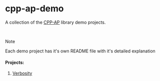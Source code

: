 # cpp-ap-demo

A collection of the [CPP-AP](https://github.com/SpectraL519/cpp-ap) library demo projects.

<br />

> [!NOTE]
> Each demo project has it's own README file with it's detailed explanation

#### Projects:

1. [Verbosity](verbosity/)
